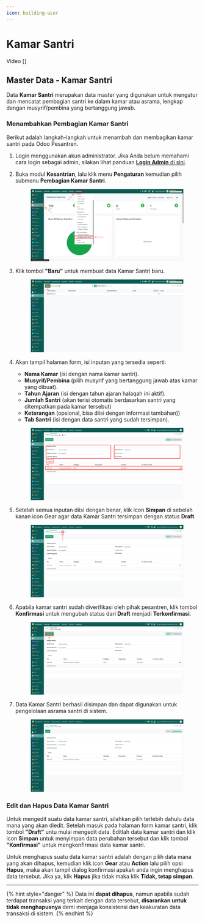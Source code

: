 ```yaml
---
icon: building-user
---
```


# Kamar Santri

Video \[]

## Master Data - Kamar Santri

Data **Kamar Santri** merupakan data master yang digunakan untuk mengatur dan mencatat pembagian santri ke dalam kamar atau asrama, lengkap dengan musyrif/pembina yang bertanggung jawab.

### Menambahkan Pembagian Kamar Santri

Berikut adalah langkah-langkah untuk menambah dan membagikan kamar santri pada Odoo Pesantren.

1. Login menggunakan akun administrator. Jika Anda belum memahami cara login sebagai admin, silakan lihat panduan [**Login Admin** di sini](../../panduan-login/login-admin.md).
2.  Buka modul **Kesantrian**, lalu klik menu **Pengaturan** kemudian pilih submenu **Pembagian Kamar Santri**.

    <figure><img src="../../.gitbook/assets/images-192.png" alt=""><figcaption></figcaption></figure>


3.  Klik tombol **"Baru"** untuk membuat data Kamar Santri baru.

    <figure><img src="../../.gitbook/assets/images-193.png" alt=""><figcaption></figcaption></figure>


4.  Akan tampil halaman form, isi inputan yang tersedia seperti:

    * **Nama Kamar** (isi dengan nama kamar santri).
    * **Musyrif/Pembina** (pilih musyrif yang bertanggung jawab atas kamar yang dibuat).
    * **Tahun Ajaran** (isi dengan tahun ajaran halaqah ini aktif).
    * **Jumlah Santri** (akan terisi otomatis berdasarkan santri yang ditempatkan pada kamar tersebut)
    * **Keterangan** (opsional, bisa diisi dengan informasi tambahan))
    * **Tab Santri** (isi dengan data santri yang sudah tersimpan).

    <figure><img src="../../.gitbook/assets/images-194.png" alt=""><figcaption></figcaption></figure>


5.  Setelah semua inputan diisi dengan benar, klik icon **Simpan** di sebelah kanan icon Gear agar data Kamar Santri tersimpan dengan status **Draft**.

    <figure><img src="../../.gitbook/assets/images-195.png" alt=""><figcaption></figcaption></figure>


6.  Apabila kamar santri sudah diverifikasi oleh pihak pesantren, klik tombol **Konfirmasi** untuk mengubah status dari **Draft** menjadi **Terkonfirmasi**.

    <figure><img src="../../.gitbook/assets/images-196.png" alt=""><figcaption></figcaption></figure>


7.  Data Kamar Santri berhasil disimpan dan dapat digunakan untuk pengelolaan asrama santri di sistem.

    <figure><img src="../../.gitbook/assets/images-197.png" alt=""><figcaption></figcaption></figure>

### Edit dan Hapus Data Kamar Santri

Untuk mengedit suatu data kamar santri, silahkan pilih terlebih dahulu data mana yang akan diedit. Setelah masuk pada halaman form kamar santri, klik tombol **"Draft"** untu mulai mengedit data. Editlah data kamar santri dan klik icon **Simpan** untuk menyimpan data perubahan tersebut dan klik tombol **"Konfirmasi"** untuk mengkonfirmasi data kamar santri.

Untuk menghapus suatu data kamar santri adalah dengan pilih data mana yang akan dihapus, kemudian klik icon **Gear** atau **Action** lalu pilih opsi **Hapus**, maka akan tampil dialog konfirmasi apakah anda ingin menghapus data tersebut. Jika ya, klik **Hapus** jika tidak maka klik **Tidak, tetap simpan**.

***

{% hint style="danger" %}
Data ini **dapat dihapus**, namun apabila sudah terdapat transaksi yang terkait dengan data tersebut, **disarankan untuk tidak menghapusnya** demi menjaga konsistensi dan keakuratan data transaksi di sistem.
{% endhint %}

